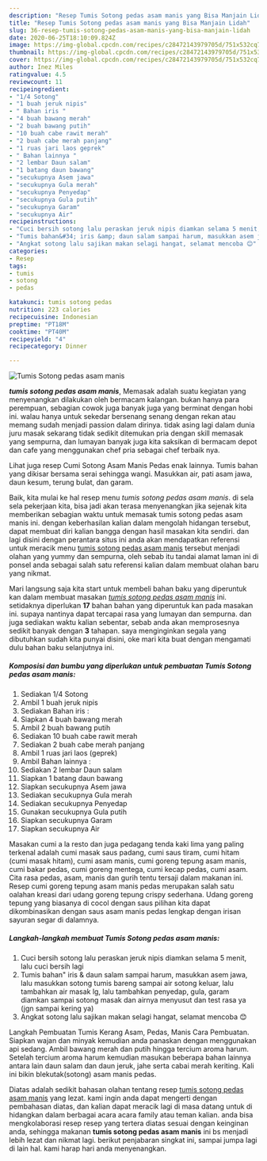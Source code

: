 ```yaml
---
description: "Resep Tumis Sotong pedas asam manis yang Bisa Manjain Lidah"
title: "Resep Tumis Sotong pedas asam manis yang Bisa Manjain Lidah"
slug: 36-resep-tumis-sotong-pedas-asam-manis-yang-bisa-manjain-lidah
date: 2020-06-25T18:10:09.824Z
image: https://img-global.cpcdn.com/recipes/c28472143979705d/751x532cq70/tumis-sotong-pedas-asam-manis-foto-resep-utama.jpg
thumbnail: https://img-global.cpcdn.com/recipes/c28472143979705d/751x532cq70/tumis-sotong-pedas-asam-manis-foto-resep-utama.jpg
cover: https://img-global.cpcdn.com/recipes/c28472143979705d/751x532cq70/tumis-sotong-pedas-asam-manis-foto-resep-utama.jpg
author: Inez Miles
ratingvalue: 4.5
reviewcount: 11
recipeingredient:
- "1/4 Sotong"
- "1 buah jeruk nipis"
- " Bahan iris "
- "4 buah bawang merah"
- "2 buah bawang putih"
- "10 buah cabe rawit merah"
- "2 buah cabe merah panjang"
- "1 ruas jari laos geprek"
- " Bahan lainnya "
- "2 lembar Daun salam"
- "1 batang daun bawang"
- "secukupnya Asem jawa"
- "secukupnya Gula merah"
- "secukupnya Penyedap"
- "secukupnya Gula putih"
- "secukupnya Garam"
- "secukupnya Air"
recipeinstructions:
- "Cuci bersih sotong lalu peraskan jeruk nipis diamkan selama 5 menit, lalu cuci bersih lagi"
- "Tumis bahan&#34; iris &amp; daun salam sampai harum, masukkan asem jawa, lalu masukkan sotong tumis bareng sampai air sotong keluar, lalu tambahkan air masak lg, lalu tambahkan penyedap, gula, garam diamkan sampai sotong masak dan airnya menyusut dan test rasa ya (jgn sampai kering ya)"
- "Angkat sotong lalu sajikan makan selagi hangat, selamat mencoba 😊"
categories:
- Resep
tags:
- tumis
- sotong
- pedas

katakunci: tumis sotong pedas 
nutrition: 223 calories
recipecuisine: Indonesian
preptime: "PT18M"
cooktime: "PT40M"
recipeyield: "4"
recipecategory: Dinner

---
```



![Tumis Sotong pedas asam manis](https://img-global.cpcdn.com/recipes/c28472143979705d/751x532cq70/tumis-sotong-pedas-asam-manis-foto-resep-utama.jpg)

<b><i>tumis sotong pedas asam manis</i></b>, Memasak adalah suatu kegiatan yang menyenangkan dilakukan oleh bermacam kalangan. bukan hanya para perempuan, sebagian cowok juga banyak juga yang berminat dengan hobi ini. walau hanya untuk sekedar bersenang senang dengan rekan atau memang sudah menjadi passion dalam dirinya. tidak asing lagi dalam dunia juru masak sekarang tidak sedikit ditemukan pria dengan skill memasak yang sempurna, dan lumayan banyak juga kita saksikan di bermacam depot dan cafe yang menggunakan chef pria sebagai chef terbaik nya.

Lihat juga resep Cumi Sotong Asam Manis Pedas enak lainnya. Tumis bahan yang dikisar bersama serai sehingga wangi. Masukkan air, pati asam jawa, daun kesum, terung bulat, dan garam.

Baik, kita mulai ke hal resep menu <i>tumis sotong pedas asam manis</i>. di sela sela pekerjaan kita, bisa jadi akan terasa menyenangkan jika sejenak kita memberikan sebagian waktu untuk memasak tumis sotong pedas asam manis ini. dengan keberhasilan kalian dalam mengolah hidangan tersebut, dapat membuat diri kalian bangga dengan hasil masakan kita sendiri. dan lagi disini dengan perantara situs ini anda akan mendapatkan referensi untuk meracik menu <u>tumis sotong pedas asam manis</u> tersebut menjadi olahan yang yummy dan sempurna, oleh sebab itu tandai alamat laman ini di ponsel anda sebagai salah satu referensi kalian dalam membuat olahan baru yang nikmat.


Mari langsung saja kita start untuk membeli bahan baku yang diperuntuk kan dalam membuat masakan <u><i>tumis sotong pedas asam manis</i></u> ini. setidaknya diperlukan <b>17</b> bahan bahan yang diperuntuk kan pada masakan ini. supaya nantinya dapat tercapai rasa yang lumayan dan sempurna. dan juga sediakan waktu kalian sebentar, sebab anda akan memprosesnya sedikit banyak dengan <b>3</b> tahapan. saya menginginkan segala yang dibutuhkan sudah kita punyai disini, oke mari kita buat dengan mengamati dulu bahan baku selanjutnya ini.

<!--inarticleads1-->

##### Komposisi dan bumbu yang diperlukan untuk pembuatan Tumis Sotong pedas asam manis:

1. Sediakan 1/4 Sotong
1. Ambil 1 buah jeruk nipis
1. Sediakan  Bahan iris :
1. Siapkan 4 buah bawang merah
1. Ambil 2 buah bawang putih
1. Sediakan 10 buah cabe rawit merah
1. Sediakan 2 buah cabe merah panjang
1. Ambil 1 ruas jari laos (geprek)
1. Ambil  Bahan lainnya :
1. Sediakan 2 lembar Daun salam
1. Siapkan 1 batang daun bawang
1. Siapkan secukupnya Asem jawa
1. Sediakan secukupnya Gula merah
1. Sediakan secukupnya Penyedap
1. Gunakan secukupnya Gula putih
1. Siapkan secukupnya Garam
1. Siapkan secukupnya Air


Masakan cumi a la resto dan juga pedagang tenda kaki lima yang paling terkenal adalah cumi masak saus padang, cumi saus tiram, cumi hitam (cumi masak hitam), cumi asam manis, cumi goreng tepung asam manis, cumi bakar pedas, cumi goreng mentega, cumi kecap pedas, cumi asam. Cita rasa pedas, asam, manis dan gurih tentu tersaji dalam makanan ini. Resep cumi goreng tepung asam manis pedas merupakan salah satu oalahan kreasi dari udang goreng tepung crispy sederhana. Udang goreng tepung yang biasanya di cocol dengan saus pilihan kita dapat dikombinasikan dengan saus asam manis pedas lengkap dengan irisan sayuran segar di dalamnya. 

<!--inarticleads2-->

##### Langkah-langkah membuat Tumis Sotong pedas asam manis:

1. Cuci bersih sotong lalu peraskan jeruk nipis diamkan selama 5 menit, lalu cuci bersih lagi
1. Tumis bahan&#34; iris &amp; daun salam sampai harum, masukkan asem jawa, lalu masukkan sotong tumis bareng sampai air sotong keluar, lalu tambahkan air masak lg, lalu tambahkan penyedap, gula, garam diamkan sampai sotong masak dan airnya menyusut dan test rasa ya (jgn sampai kering ya)
1. Angkat sotong lalu sajikan makan selagi hangat, selamat mencoba 😊


Langkah Pembuatan Tumis Kerang Asam, Pedas, Manis Cara Pembuatan. Siapkan wajan dan minyak kemudian anda panaskan dengan menggunakan api sedang. Ambil bawang merah dan putih hingga tercium aroma harum. Setelah tercium aroma harum kemudian masukan beberapa bahan lainnya antara lain daun salam dan daun jeruk, jahe serta cabai merah keriting. Kali ini bikin blekutak(sotong) asam manis pedas. 

Diatas adalah sedikit bahasan olahan tentang resep <u>tumis sotong pedas asam manis</u> yang lezat. kami ingin anda dapat mengerti dengan pembahasan diatas, dan kalian dapat meracik lagi di masa datang untuk di hidangkan dalam berbagai acara acara family atau teman kalian. anda bisa mengkolaborasi resep resep yang tertera diatas sesuai dengan keinginan anda, sehingga makanan <b>tumis sotong pedas asam manis</b> ini bs menjadi lebih lezat dan nikmat lagi. berikut penjabaran singkat ini, sampai jumpa lagi di lain hal. kami harap hari anda menyenangkan.
